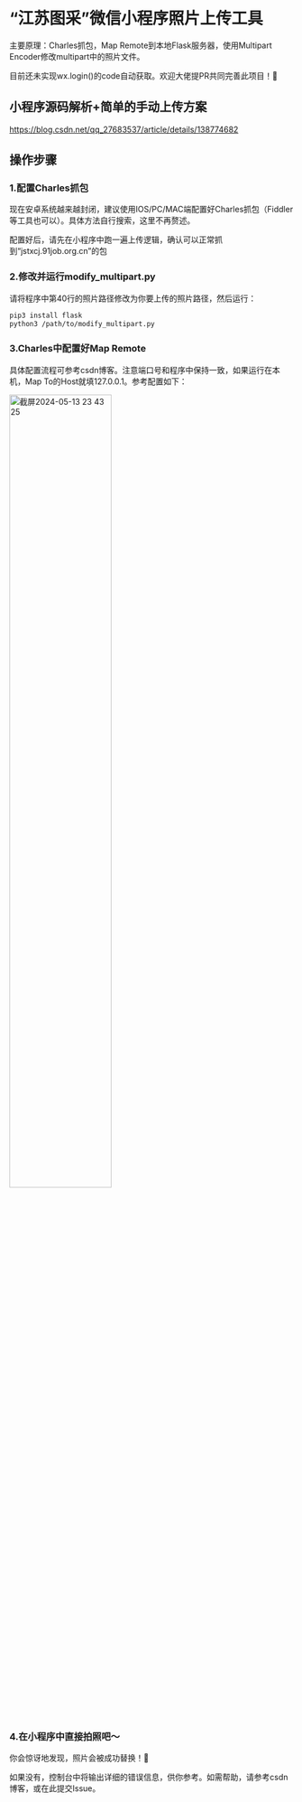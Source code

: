 # “江苏图采”微信小程序照片上传工具


主要原理：Charles抓包，Map Remote到本地Flask服务器，使用Multipart Encoder修改multipart中的照片文件。

目前还未实现wx.login()的code自动获取。欢迎大佬提PR共同完善此项目！🫡



## 小程序源码解析+简单的手动上传方案
https://blog.csdn.net/qq_27683537/article/details/138774682



## 操作步骤
### 1.配置Charles抓包
现在安卓系统越来越封闭，建议使用IOS/PC/MAC端配置好Charles抓包（Fiddler等工具也可以）。具体方法自行搜索，这里不再赘述。

配置好后，请先在小程序中跑一遍上传逻辑，确认可以正常抓到“jstxcj.91job.org.cn”的包

### 2.修改并运行modify_multipart.py
请将程序中第40行的照片路径修改为你要上传的照片路径，然后运行：
```bash
pip3 install flask
python3 /path/to/modify_multipart.py
```

### 3.Charles中配置好Map Remote
具体配置流程可参考csdn博客。注意端口号和程序中保持一致，如果运行在本机，Map To的Host就填127.0.0.1。参考配置如下：

<img width="60%" alt="截屏2024-05-13 23 43 25" src="https://github.com/Little-King2022/jstc_pic_uploader/assets/110970384/6b8841ca-edee-4760-99ef-87059a6e1c4b">

### 4.在小程序中直接拍照吧～
你会惊讶地发现，照片会被成功替换！🥳

如果没有，控制台中将输出详细的错误信息，供你参考。如需帮助，请参考csdn博客，或在此提交Issue。



